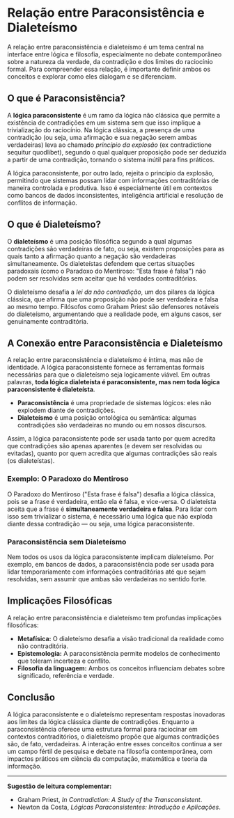 
# Relação entre Paraconsistência e Dialeteísmo

A relação entre paraconsistência e dialeteísmo é um tema central na interface entre lógica e filosofia, especialmente no debate contemporâneo sobre a natureza da verdade, da contradição e dos limites do raciocínio formal. Para compreender essa relação, é importante definir ambos os conceitos e explorar como eles dialogam e se diferenciam.

## O que é Paraconsistência?

A **lógica paraconsistente** é um ramo da lógica não clássica que permite a existência de contradições em um sistema sem que isso implique a trivialização do raciocínio. Na lógica clássica, a presença de uma contradição (ou seja, uma afirmação e sua negação serem ambas verdadeiras) leva ao chamado *princípio da explosão* (ex contradictione sequitur quodlibet), segundo o qual qualquer proposição pode ser deduzida a partir de uma contradição, tornando o sistema inútil para fins práticos.

A lógica paraconsistente, por outro lado, rejeita o princípio da explosão, permitindo que sistemas possam lidar com informações contraditórias de maneira controlada e produtiva. Isso é especialmente útil em contextos como bancos de dados inconsistentes, inteligência artificial e resolução de conflitos de informação.

## O que é Dialeteísmo?

O **dialeteísmo** é uma posição filosófica segundo a qual algumas contradições são verdadeiras de fato, ou seja, existem proposições para as quais tanto a afirmação quanto a negação são verdadeiras simultaneamente. Os dialeteístas defendem que certas situações paradoxais (como o Paradoxo do Mentiroso: "Esta frase é falsa") não podem ser resolvidas sem aceitar que há verdades contraditórias.

O dialeteísmo desafia a *lei da não contradição*, um dos pilares da lógica clássica, que afirma que uma proposição não pode ser verdadeira e falsa ao mesmo tempo. Filósofos como Graham Priest são defensores notáveis do dialeteísmo, argumentando que a realidade pode, em alguns casos, ser genuinamente contraditória.

## A Conexão entre Paraconsistência e Dialeteísmo

A relação entre paraconsistência e dialeteísmo é íntima, mas não de identidade. A lógica paraconsistente fornece as ferramentas formais necessárias para que o dialeteísmo seja logicamente viável. Em outras palavras, **toda lógica dialeteísta é paraconsistente, mas nem toda lógica paraconsistente é dialeteísta**.

- **Paraconsistência** é uma propriedade de sistemas lógicos: eles não explodem diante de contradições.
- **Dialeteísmo** é uma posição ontológica ou semântica: algumas contradições são verdadeiras no mundo ou em nossos discursos.

Assim, a lógica paraconsistente pode ser usada tanto por quem acredita que contradições são apenas aparentes (e devem ser resolvidas ou evitadas), quanto por quem acredita que algumas contradições são reais (os dialeteístas).

### Exemplo: O Paradoxo do Mentiroso

O Paradoxo do Mentiroso ("Esta frase é falsa") desafia a lógica clássica, pois se a frase é verdadeira, então ela é falsa, e vice-versa. O dialeteísta aceita que a frase é **simultaneamente verdadeira e falsa**. Para lidar com isso sem trivializar o sistema, é necessário uma lógica que não exploda diante dessa contradição — ou seja, uma lógica paraconsistente.

### Paraconsistência sem Dialeteísmo

Nem todos os usos da lógica paraconsistente implicam dialeteísmo. Por exemplo, em bancos de dados, a paraconsistência pode ser usada para lidar temporariamente com informações contraditórias até que sejam resolvidas, sem assumir que ambas são verdadeiras no sentido forte.

## Implicações Filosóficas

A relação entre paraconsistência e dialeteísmo tem profundas implicações filosóficas:

- **Metafísica:** O dialeteísmo desafia a visão tradicional da realidade como não contraditória.
- **Epistemologia:** A paraconsistência permite modelos de conhecimento que toleram incerteza e conflito.
- **Filosofia da linguagem:** Ambos os conceitos influenciam debates sobre significado, referência e verdade.

## Conclusão

A lógica paraconsistente e o dialeteísmo representam respostas inovadoras aos limites da lógica clássica diante de contradições. Enquanto a paraconsistência oferece uma estrutura formal para raciocinar em contextos contraditórios, o dialeteísmo propõe que algumas contradições são, de fato, verdadeiras. A interação entre esses conceitos continua a ser um campo fértil de pesquisa e debate na filosofia contemporânea, com impactos práticos em ciência da computação, matemática e teoria da informação.

___

**Sugestão de leitura complementar:**
- Graham Priest, *In Contradiction: A Study of the Transconsistent*.
- Newton da Costa, *Lógicas Paraconsistentes: Introdução e Aplicações*.

